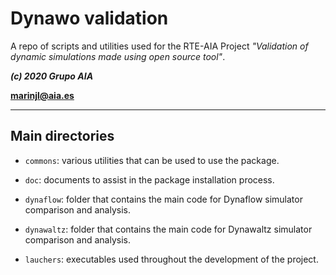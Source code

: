 
Dynawo validation
=================

A repo of scripts and utilities used for the RTE-AIA Project
*"Validation of dynamic simulations made using open source tool"*.

***(c) 2020 Grupo AIA***

**marinjl@aia.es**


-------------------------------------------------------------------------------


## Main directories

  * `commons`: various utilities that can be used to use the package.
  
  * `doc`: documents to assist in the package installation process.

  * `dynaflow`: folder that contains the main code for Dynaflow simulator comparison and analysis.
	
  * `dynawaltz`: folder that contains the main code for Dynawaltz simulator comparison and analysis.
  
  * `lauchers`: executables used throughout the development of the project.




